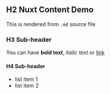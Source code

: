 ## H2 Nuxt Content Demo
This is rendered from `.md` source file
### H3 Sub-header
You can have **bold text**, _italic text_ or [link](http://localhost:3000)
#### H4 Sub-header
- list item 1
- list item 2
